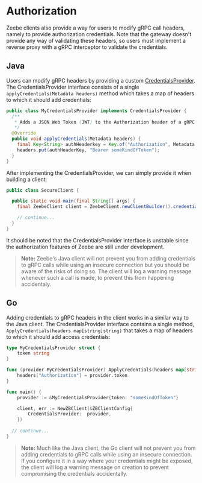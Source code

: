 # Authorization

Zeebe clients also provide a way for users to modify gRPC call headers, namely to provide authorization credentials. Note that the gateway doesn't provide any way of validating these headers, so users must implement a reverse proxy with a gRPC interceptor to validate the credentials.

## Java

Users can modify gRPC headers by providing a custom [CredentialsProvider](https://github.com/zeebe-io/zeebe/blob/develop/clients/java/src/main/java/io/zeebe/client/CredentialsProvider.java). The CredentialsProvider interface consists of a single `applyCredentials(Metadata headers)` method which takes a map of headers to which it should add credentials:

```java
public class MyCredentialsProvider implements CredentialsProvider {
  /**
   * Adds a JSON Web Token (JWT) to the Authorization header of a gRPC call. The JWT is obtained from a provided Zeebe credentials YAML file.
   */
  @Override
  public void applyCredentials(Metadata headers) {
    final Key<String> authHeaderkey = Key.of("Authorization", Metadata.ASCII_STRING_MARSHALLER);     
    headers.put(authHeaderKey, "Bearer someKindOfToken");
  }
}
``` 

After implementing the CredentialsProvider, we can simply provide it when building a client:

```java
public class SecureClient {

  public static void main(final String[] args) {
    final ZeebeClient client = ZeebeClient.newClientBuilder().credentialsProvider(new MyCredentialsProvider()).build();

    // continue...    
  }
}
```

It should be noted that the CredentialsProvider interface is unstable since the authorization features of Zeebe are still under development. 

> **Note:** Zeebe's Java client will not prevent you from adding credentials to gRPC calls while using an insecure connection but you should be aware of the risks of doing so. The client will log a warning message whenever such a call is made, to prevent this from happening accidentaly. 

## Go

Adding credentials to gRPC headers in the client works in a similar way to the Java client. The CredentialsProvider interface contains a single method, `ApplyCredentials(headers map[string]string)` that takes a map of headers to which it should add access credentials:

```go
type MyCredentialsProvider struct {
	token string
}

func (provider MyCredentialsProvider) ApplyCredentials(headers map[string]string) {
	headers["Authorization"] = provider.token
}

func main() {
	provider := &MyCredentialsProvider{token: "someKindOfToken"}

	client, err := NewZBClient(&ZBClientConfig{
		CredentialsProvider:  provider,
	})
  
  // continue... 
}
```

> **Note:** Much like the Java client, the Go client will not prevent you from adding credentials to gRPC calls while using an insecure connection. If you configure it in a way where your credentials might be exposed, the client will log a warning message on creation to prevent compromising the credentials accidentally. 
